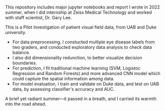 This repository includes major jupyter notebooks and report I wrote in 2022 summer, when I did internship at Zeiss Medical Technology and worked with staff scientist, Dr. Gary Lee. 

This is a Pilot Investigation of patient visual field data, from UAB and Duke university. 
 - For data preprocessing, I constucted multiple eye disease labels from two graders, and conducted exploratory data analysis to check data balance.
 - I also did dimensionality redunction, to better visualize decision boundaries.
 - For prediction, I fit traditional machine learning (SVM, Logistoc Regression and Random Forests) and more advanced CNN model which could capture the spatial information among data.
 - For model evaluation, I train and validate on Duke data, and test on UAB data, by assessing classifier's accuracy and AUC.

A brief yet radiant summer—it passed in a breath, and I carried its warmth into the road ahead.

